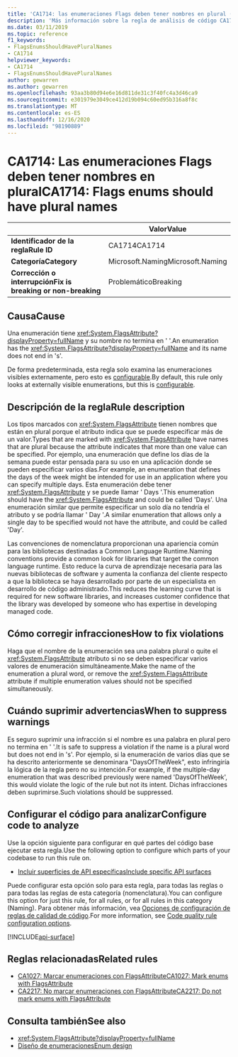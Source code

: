 ```yaml
---
title: 'CA1714: las enumeraciones Flags deben tener nombres en plural (análisis de código)'
description: 'Más información sobre la regla de análisis de código CA1714: las enumeraciones Flags deben tener nombres en plural'
ms.date: 03/11/2019
ms.topic: reference
f1_keywords:
- FlagsEnumsShouldHavePluralNames
- CA1714
helpviewer_keywords:
- CA1714
- FlagsEnumsShouldHavePluralNames
author: gewarren
ms.author: gewarren
ms.openlocfilehash: 93aa3b80d94e6e16d811de31c3f40fc4a3d46ca9
ms.sourcegitcommit: e301979e3049ce412d19b094c60ed95b316a8f8c
ms.translationtype: MT
ms.contentlocale: es-ES
ms.lasthandoff: 12/16/2020
ms.locfileid: "98190889"
---
```

# <a name="ca1714-flags-enums-should-have-plural-names"></a><span data-ttu-id="2c07a-103">CA1714: Las enumeraciones Flags deben tener nombres en plural</span><span class="sxs-lookup"><span data-stu-id="2c07a-103">CA1714: Flags enums should have plural names</span></span>

| | <span data-ttu-id="2c07a-104">Valor</span><span class="sxs-lookup"><span data-stu-id="2c07a-104">Value</span></span> |
|-|-|
| <span data-ttu-id="2c07a-105">**Identificador de la regla**</span><span class="sxs-lookup"><span data-stu-id="2c07a-105">**Rule ID**</span></span> |<span data-ttu-id="2c07a-106">CA1714</span><span class="sxs-lookup"><span data-stu-id="2c07a-106">CA1714</span></span>|
| <span data-ttu-id="2c07a-107">**Categoría**</span><span class="sxs-lookup"><span data-stu-id="2c07a-107">**Category**</span></span> |<span data-ttu-id="2c07a-108">Microsoft.Naming</span><span class="sxs-lookup"><span data-stu-id="2c07a-108">Microsoft.Naming</span></span>|
| <span data-ttu-id="2c07a-109">**Corrección o interrupción**</span><span class="sxs-lookup"><span data-stu-id="2c07a-109">**Fix is breaking or non-breaking**</span></span> |<span data-ttu-id="2c07a-110">Problemático</span><span class="sxs-lookup"><span data-stu-id="2c07a-110">Breaking</span></span>|

## <a name="cause"></a><span data-ttu-id="2c07a-111">Causa</span><span class="sxs-lookup"><span data-stu-id="2c07a-111">Cause</span></span>

<span data-ttu-id="2c07a-112">Una enumeración tiene <xref:System.FlagsAttribute?displayProperty=fullName> y su nombre no termina en ' '.</span><span class="sxs-lookup"><span data-stu-id="2c07a-112">An enumeration has the <xref:System.FlagsAttribute?displayProperty=fullName> and its name does not end in 's'.</span></span>

<span data-ttu-id="2c07a-113">De forma predeterminada, esta regla solo examina las enumeraciones visibles externamente, pero esto es [configurable](#configure-code-to-analyze).</span><span class="sxs-lookup"><span data-stu-id="2c07a-113">By default, this rule only looks at externally visible enumerations, but this is [configurable](#configure-code-to-analyze).</span></span>

## <a name="rule-description"></a><span data-ttu-id="2c07a-114">Descripción de la regla</span><span class="sxs-lookup"><span data-stu-id="2c07a-114">Rule description</span></span>

<span data-ttu-id="2c07a-115">Los tipos marcados con <xref:System.FlagsAttribute> tienen nombres que están en plural porque el atributo indica que se puede especificar más de un valor.</span><span class="sxs-lookup"><span data-stu-id="2c07a-115">Types that are marked with <xref:System.FlagsAttribute> have names that are plural because the attribute indicates that more than one value can be specified.</span></span> <span data-ttu-id="2c07a-116">Por ejemplo, una enumeración que define los días de la semana puede estar pensada para su uso en una aplicación donde se pueden especificar varios días.</span><span class="sxs-lookup"><span data-stu-id="2c07a-116">For example, an enumeration that defines the days of the week might be intended for use in an application where you can specify multiple days.</span></span> <span data-ttu-id="2c07a-117">Esta enumeración debe tener <xref:System.FlagsAttribute> y se puede llamar ' Days '.</span><span class="sxs-lookup"><span data-stu-id="2c07a-117">This enumeration should have the <xref:System.FlagsAttribute> and could be called 'Days'.</span></span> <span data-ttu-id="2c07a-118">Una enumeración similar que permite especificar un solo día no tendría el atributo y se podría llamar ' Day '.</span><span class="sxs-lookup"><span data-stu-id="2c07a-118">A similar enumeration that allows only a single day to be specified would not have the attribute, and could be called 'Day'.</span></span>

<span data-ttu-id="2c07a-119">Las convenciones de nomenclatura proporcionan una apariencia común para las bibliotecas destinadas a Common Language Runtime.</span><span class="sxs-lookup"><span data-stu-id="2c07a-119">Naming conventions provide a common look for libraries that target the common language runtime.</span></span> <span data-ttu-id="2c07a-120">Esto reduce la curva de aprendizaje necesaria para las nuevas bibliotecas de software y aumenta la confianza del cliente respecto a que la biblioteca se haya desarrollado por parte de un especialista en desarrollo de código administrado.</span><span class="sxs-lookup"><span data-stu-id="2c07a-120">This reduces the learning curve that is required for new software libraries, and increases customer confidence that the library was developed by someone who has expertise in developing managed code.</span></span>

## <a name="how-to-fix-violations"></a><span data-ttu-id="2c07a-121">Cómo corregir infracciones</span><span class="sxs-lookup"><span data-stu-id="2c07a-121">How to fix violations</span></span>

<span data-ttu-id="2c07a-122">Haga que el nombre de la enumeración sea una palabra plural o quite el <xref:System.FlagsAttribute> atributo si no se deben especificar varios valores de enumeración simultáneamente.</span><span class="sxs-lookup"><span data-stu-id="2c07a-122">Make the name of the enumeration a plural word, or remove the <xref:System.FlagsAttribute> attribute if multiple enumeration values should not be specified simultaneously.</span></span>

## <a name="when-to-suppress-warnings"></a><span data-ttu-id="2c07a-123">Cuándo suprimir advertencias</span><span class="sxs-lookup"><span data-stu-id="2c07a-123">When to suppress warnings</span></span>

<span data-ttu-id="2c07a-124">Es seguro suprimir una infracción si el nombre es una palabra en plural pero no termina en ' '.</span><span class="sxs-lookup"><span data-stu-id="2c07a-124">It is safe to suppress a violation if the name is a plural word but does not end in 's'.</span></span> <span data-ttu-id="2c07a-125">Por ejemplo, si la enumeración de varios días que se ha descrito anteriormente se denominara "DaysOfTheWeek", esto infringiría la lógica de la regla pero no su intención.</span><span class="sxs-lookup"><span data-stu-id="2c07a-125">For example, if the multiple-day enumeration that was described previously were named 'DaysOfTheWeek', this would violate the logic of the rule but not its intent.</span></span> <span data-ttu-id="2c07a-126">Dichas infracciones deben suprimirse.</span><span class="sxs-lookup"><span data-stu-id="2c07a-126">Such violations should be suppressed.</span></span>

## <a name="configure-code-to-analyze"></a><span data-ttu-id="2c07a-127">Configurar el código para analizar</span><span class="sxs-lookup"><span data-stu-id="2c07a-127">Configure code to analyze</span></span>

<span data-ttu-id="2c07a-128">Use la opción siguiente para configurar en qué partes del código base ejecutar esta regla.</span><span class="sxs-lookup"><span data-stu-id="2c07a-128">Use the following option to configure which parts of your codebase to run this rule on.</span></span>

- [<span data-ttu-id="2c07a-129">Incluir superficies de API específicas</span><span class="sxs-lookup"><span data-stu-id="2c07a-129">Include specific API surfaces</span></span>](#include-specific-api-surfaces)

<span data-ttu-id="2c07a-130">Puede configurar esta opción solo para esta regla, para todas las reglas o para todas las reglas de esta categoría (nomenclatura).</span><span class="sxs-lookup"><span data-stu-id="2c07a-130">You can configure this option for just this rule, for all rules, or for all rules in this category (Naming).</span></span> <span data-ttu-id="2c07a-131">Para obtener más información, vea [Opciones de configuración de reglas de calidad de código](../code-quality-rule-options.md).</span><span class="sxs-lookup"><span data-stu-id="2c07a-131">For more information, see [Code quality rule configuration options](../code-quality-rule-options.md).</span></span>

[!INCLUDE[api-surface](~/includes/code-analysis/api-surface.md)]

## <a name="related-rules"></a><span data-ttu-id="2c07a-132">Reglas relacionadas</span><span class="sxs-lookup"><span data-stu-id="2c07a-132">Related rules</span></span>

- [<span data-ttu-id="2c07a-133">CA1027: Marcar enumeraciones con FlagsAttribute</span><span class="sxs-lookup"><span data-stu-id="2c07a-133">CA1027: Mark enums with FlagsAttribute</span></span>](ca1027.md)
- [<span data-ttu-id="2c07a-134">CA2217: No marcar enumeraciones con FlagsAttribute</span><span class="sxs-lookup"><span data-stu-id="2c07a-134">CA2217: Do not mark enums with FlagsAttribute</span></span>](ca2217.md)

## <a name="see-also"></a><span data-ttu-id="2c07a-135">Consulta también</span><span class="sxs-lookup"><span data-stu-id="2c07a-135">See also</span></span>

- <xref:System.FlagsAttribute?displayProperty=fullName>
- [<span data-ttu-id="2c07a-136">Diseño de enumeraciones</span><span class="sxs-lookup"><span data-stu-id="2c07a-136">Enum design</span></span>](../../../standard/design-guidelines/enum.md)
